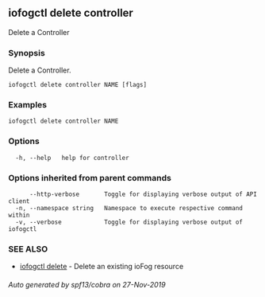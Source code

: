 ## iofogctl delete controller

Delete a Controller

### Synopsis

Delete a Controller.

```
iofogctl delete controller NAME [flags]
```

### Examples

```
iofogctl delete controller NAME
```

### Options

```
  -h, --help   help for controller
```

### Options inherited from parent commands

```
      --http-verbose       Toggle for displaying verbose output of API client
  -n, --namespace string   Namespace to execute respective command within
  -v, --verbose            Toggle for displaying verbose output of iofogctl
```

### SEE ALSO

* [iofogctl delete](iofogctl_delete.md)	 - Delete an existing ioFog resource

###### Auto generated by spf13/cobra on 27-Nov-2019
